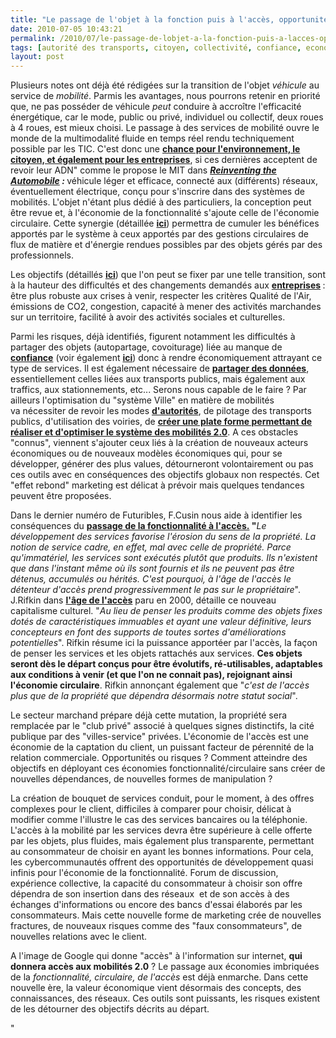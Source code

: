 ```yaml
---
title: "Le passage de l'objet à la fonction puis à l'accès, opportunités et risques"
date: 2010-07-05 10:43:21
permalink: /2010/07/le-passage-de-lobjet-a-la-fonction-puis-a-lacces-opportunites-et-risques.html
tags: [autorité des transports, citoyen, collectivité, confiance, economie circulaire, Efficacité énergétique, internet, partage de données, partage de la voirie, Service de mobilité]
layout: post
---
```


<p>Plusieurs notes ont déjà été rédigées sur la transition de l'objet <em>véhicule</em> au service de <em>mobilité</em>. Parmis les avantages, nous pourrons retenir en priorité que, ne pas posséder de véhicule <em>peut</em> conduire à accroître l'efficacité énergétique, car le mode, public ou privé, individuel ou collectif, deux roues à 4 roues, est mieux choisi. Le passage à des services de mobilité ouvre le monde de la multimodalité fluide en temps réel rendu techniquement possible par les TIC. C'est donc une <strong><a href="https://gabrielplassat.github.io/transportsdufutur/2009/11/le-passage-de-lobjet-vehicule-aux-services-de-mobilite-une-chance.html" target="_blank">chance pour l'environnement, le citoyen, et également pour les entreprises</a></strong>, si ces dernières acceptent de revoir leur ADN" comme le propose le MIT dans <a href=""http://mitpress.mit.edu/catalog/item/default.asp?ttype=2&tid=12044"" target=""_blank""><strong><em>Reinventing the Automobile</em></strong></a><strong><em> : </em></strong>véhicule léger et efficace, connecté aux (différents) réseaux, éventuellement électrique, conçu pour s'inscrire dans des systèmes de mobilités. L'objet n'étant plus dédié à des particuliers, la conception peut être revue et, à l'économie de la fonctionnalité s'ajoute celle de l'économie circulaire. Cette synergie (détaillée <strong><a href="https://gabrielplassat.github.io/transportsdufutur/2010/06/le-vehicule-electrique-le-service-et-leconomie-circulaire.html"" target=""_blank"">ici</a></strong>) permettra de cumuler les bénéfices apportés par le système à ceux apportés par des gestions circulaires de flux de matière et d'énergie rendues possibles par des objets gérés par des professionnels. </p> <p>Les objectifs (détaillés <strong><a href="https://gabrielplassat.github.io/transportsdufutur/2009/11/pour-une-mobilite-plus-robuste-aux-crises-a-venir.html"" target=""_blank"">ici</a></strong>) que l'on peut se fixer par une telle transition, sont à la hauteur des difficultés et des changements demandés aux <a href="https://gabrielplassat.github.io/transportsdufutur/2010/04/metanote-tdf-5-les-entreprises.html"" target=""_blank""><strong>entreprises</strong></a><strong> </strong>: être plus robuste aux crises à venir, respecter les critères Qualité de l'Air, émissions de CO2, congestion, capacité à mener des activités marchandes sur un territoire, facilité à avoir des activités sociales et culturelles.</p> <p>Parmi les risques, déjà identifiés, figurent notamment les difficultés à partager des objets (autopartage, covoiturage) liée au manque de <a href="https://gabrielplassat.github.io/transportsdufutur/2010/03/parce-que-la-confiance-est-essentielle.html"" target=""_blank""><strong>confiance</strong></a> (voir également <strong><a href="https://gabrielplassat.github.io/transportsdufutur/2010/01/la-puissance-des-reseaux-seratelle-suffisante.html"" target=""_blank"">ici</a></strong>) donc à rendre économiquement attrayant ce type de services. Il est également nécessaire de <strong><a href="https://gabrielplassat.github.io/transportsdufutur/2010/01/open-air-government.html"" target=""_blank"">partager des données</a></strong>, essentiellement celles liées aux transports publics, mais également aux traffics, aux stationnements, etc... Serons nous capable de le faire ? Par ailleurs l'optimisation du "système Ville" en matière de mobilités va nécessiter de revoir les modes <strong><a href="https://gabrielplassat.github.io/transportsdufutur/2009/11/autorite-des-transports-vers-une-revolution.html"" target=""_blank"">d'autorités</a></strong>, de pilotage des transports publics, d'utilisation des voiries, de <strong><a href="https://gabrielplassat.github.io/transportsdufutur/2010/06/metanote-tdf-6-quelle-plate-forme-pour-concevoir-et-realiser-le-premier-systeme-de-mobilite-20.html"" target=""_blank"">créer une plate forme permettant de réaliser et d'optimiser le système des mobilités 2.0</a></strong>. A ces obstacles "connus", viennent s'ajouter ceux liés à la création de nouveaux acteurs économiques ou de nouveaux modèles économiques qui, pour se développer, générer des plus values, détourneront volontairement ou pas ces outils avec en conséquences des objectifs globaux non respectés. Cet "effet rebond" marketing est délicat à prévoir mais quelques tendances peuvent être proposées.</p> <p> </p>  <!--more-->  <p>Dans le dernier numéro de Futuribles, F.Cusin nous aide à identifier les conséquences du <a href=""http://www.futuribles-revue.com/index.php?option=com_article&access=standard&Itemid=129&url=/articles/futur/abs/2010/02/futur_2010_360_5/futur_2010_360_5.html"" target=""_blank""><strong>passage de la fonctionnalité à l'accès.</strong></a><strong> "</strong><em>Le développement des services favorise l'érosion du sens de la propriété. La notion de service cadre, en effet, mal avec celle de propriété. Parce qu'immatériel, les services sont exécutés plutôt que produits. Ils n'existent que dans l'instant même où ils sont fournis et ils ne peuvent pas être détenus, accumulés ou hérités. C'est pourquoi, à l'âge de l'accès le détenteur d'accès prend progressivemment le pas sur le propriétaire</em>". J.Rifkin dans <strong><a href=""http://www.amazon.fr/L%C3%A2ge-lacc%C3%A8s-nouvelle-culture-capitalisme/dp/2707146080"" target=""_blank"">l'âge de l'accès</a></strong> paru en 2000, détaille ce nouveau capitalisme culturel. "<em>Au lieu de penser les produits comme des objets fixes dotés de caractéristiques immuables et ayant une valeur définitive, leurs concepteurs en font des supports de toutes sortes d'améliorations potentielles</em>". Rifkin résume ici la puissance apportéer par l'accès, la façon de penser les services et les objets rattachés aux services. <strong>Ces objets seront dès le départ conçus pour être évolutifs, ré-utilisables, adaptables aux conditions à venir (et que l'on ne connait pas), rejoignant ainsi l'économie circulaire</strong>. Rifkin annonçant également que "<em>c'est de l'accès plus que de la propriété que dépendra désormais notre statut social</em>".</p> <p>Le secteur marchand prépare déjà cette mutation, la propriété sera remplacée par le "club privé" associé à quelques signes distinctifs, la cité publique par des "villes-service" privées. L'économie de l'accès est une économie de la captation du client, un puissant facteur de pérennité de la relation commerciale. Opportunités ou risques ? Comment atteindre des objectifs en déployant ces économies fonctionnalité/circulaire sans créer de nouvelles dépendances, de nouvelles formes de manipulation ? </p> <p>La création de bouquet de services conduit, pour le moment, à des offres complexes pour le client, difficiles à comparer pour choisir, délicat à modifier comme l'illustre le cas des services bancaires ou la téléphonie. L'accès à la mobilité par les services devra être supérieure à celle offerte par les objets, plus fluides, mais également plus transparente, permettant au consommateur de choisir en ayant les bonnes informations. Pour cela, les cybercommunautés offrent des opportunités de développement quasi infinis pour l'économie de la fonctionnalité. Forum de discussion, expérience collective, la capacité du consommateur à choisir son offre dépendra de son insertion dans des réseaux  et de son accès à des échanges d'informations ou encore des bancs d'essai élaborés par les consommateurs. Mais cette nouvelle forme de marketing crée de nouvelles fractures, de nouveaux risques comme des "faux consommateurs", de nouvelles relations avec le client.</p> <p>A l'image de Google qui donne "accès" à l'information sur internet, <strong>qui donnera accès aux mobilités 2.0</strong> ? Le passage aux économies imbriquées de la <em>fonctionnalité, circulaire, de l'accès</em> est déjà enmarche. Dans cette nouvelle ère, la valeur économique vient désormais des concepts, des connaissances, des réseaux. Ces outils sont puissants, les risques existent de les détourner des objectifs décrits au départ.</p>"
